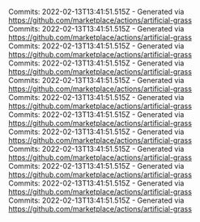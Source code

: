 Commits: 2022-02-13T13:41:51.515Z - Generated via https://github.com/marketplace/actions/artificial-grass
<br>
Commits: 2022-02-13T13:41:51.515Z - Generated via https://github.com/marketplace/actions/artificial-grass
<br>
Commits: 2022-02-13T13:41:51.515Z - Generated via https://github.com/marketplace/actions/artificial-grass
<br>
Commits: 2022-02-13T13:41:51.515Z - Generated via https://github.com/marketplace/actions/artificial-grass
<br>
Commits: 2022-02-13T13:41:51.515Z - Generated via https://github.com/marketplace/actions/artificial-grass
<br>
Commits: 2022-02-13T13:41:51.515Z - Generated via https://github.com/marketplace/actions/artificial-grass
<br>
Commits: 2022-02-13T13:41:51.515Z - Generated via https://github.com/marketplace/actions/artificial-grass
<br>
Commits: 2022-02-13T13:41:51.515Z - Generated via https://github.com/marketplace/actions/artificial-grass
<br>
Commits: 2022-02-13T13:41:51.515Z - Generated via https://github.com/marketplace/actions/artificial-grass
<br>
Commits: 2022-02-13T13:41:51.515Z - Generated via https://github.com/marketplace/actions/artificial-grass
<br>
Commits: 2022-02-13T13:41:51.515Z - Generated via https://github.com/marketplace/actions/artificial-grass
<br>
Commits: 2022-02-13T13:41:51.515Z - Generated via https://github.com/marketplace/actions/artificial-grass
<br>
